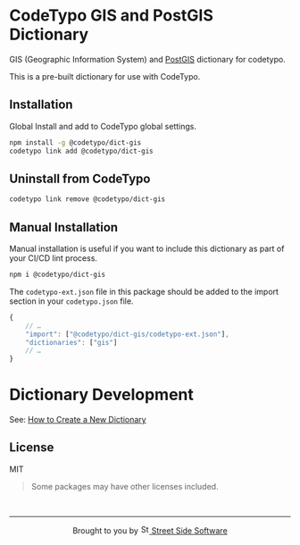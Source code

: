 # CodeTypo GIS and PostGIS Dictionary

GIS (Geographic Information System) and [PostGIS](https://postgis.net/) dictionary for codetypo.

This is a pre-built dictionary for use with CodeTypo.

## Installation

Global Install and add to CodeTypo global settings.

```sh
npm install -g @codetypo/dict-gis
codetypo link add @codetypo/dict-gis
```

## Uninstall from CodeTypo

```sh
codetypo link remove @codetypo/dict-gis
```

## Manual Installation

Manual installation is useful if you want to include this dictionary as part of your CI/CD lint process.

```sh
npm i @codetypo/dict-gis
```

The `codetypo-ext.json` file in this package should be added to the import section in your `codetypo.json` file.

```javascript
{
    // …
    "import": ["@codetypo/dict-gis/codetypo-ext.json"],
    "dictionaries": ["gis"]
    // …
}
```

# Dictionary Development

See: [How to Create a New Dictionary](https://github.com/khulnasoft/codetypo#how-to-create-a-new-dictionary)

## License

MIT

> Some packages may have other licenses included.

<!--- @@inject: ../../static/footer.md --->

<br/>

---

<p align="center">
Brought to you by <a href="https://khulnasoft.com" title="Street Side Software">
<img width="16" alt="Street Side Software Logo" src="https://i.imgur.com/CyduuVY.png" /> Street Side Software
</a>
</p>

<!--- @@inject-end: ../../static/footer.md --->
